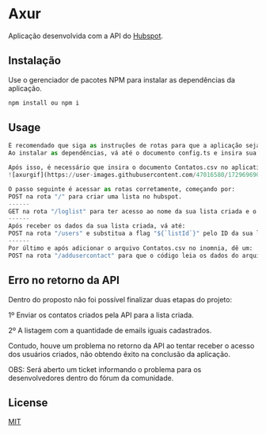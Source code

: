 # Axur

Aplicação desenvolvida com a API do [Hubspot](https://www.hubspot.com).

## Instalação

Use o gerenciador de pacotes NPM para instalar as dependências da aplicação.
```bash
npm install ou npm i
```

## Usage

```python
É recomendado que siga as instruções de rotas para que a aplicação seja apresentada de maneira correta.
Ao instalar as dependências, vá até o documento config.ts e insira sua API KEY.

Após isso, é necessário que insira o documento Contatos.csv no aplicativo insomnia (recomendado) da seguinte maneira:
![axurgif](https://user-images.githubusercontent.com/47016580/172969690-a13636f7-0bb7-43ca-85de-0c9802df5608.gif)

O passo seguinte é acessar as rotas corretamente, começando por:
POST na rota "/" para criar uma lista no hubspot.
------
GET na rota "/loglist" para ter acesso ao nome da sua lista criada e o ID.
------
Após receber os dados da sua lista criada, vá até:
POST na rota "/users" e substitua a flag "${`listId`}" pelo ID da sua lista criada.
------
Por último e após adicionar o arquivo Contatos.csv no inomnia, dê um:
POST na rota "/addusercontact" para que o código leia os dados do arquivo e crie os contatos no hubspot.
```

## Erro no retorno da API
Dentro do proposto não foi possível finalizar duas etapas do projeto:

1º Enviar os contatos criados pela API para a lista criada.

2º  A listagem com a quantidade de emails iguais cadastrados.

Contudo, houve um problema no retorno da API ao tentar receber o acesso dos usuários criados, não obtendo êxito na conclusão da aplicação.

OBS: Será aberto um ticket informando o problema para os desenvolvedores dentro do fórum da comunidade.

## License
[MIT](https://choosealicense.com/licenses/mit/)
